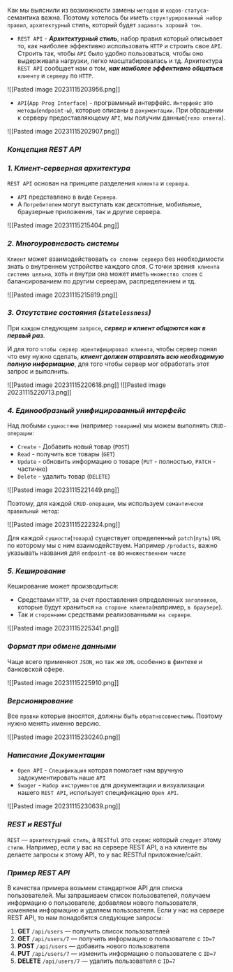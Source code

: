 
Как мы выяснили из возможности замены `методов` и `кодов-статуса`- семантика важна. 
Поэтому хотелось бы иметь `структурированный набор правил`, `архитектурный` стиль, который будет `задавать хороший тон`. 

- `REST API` - **_Архитектурный стиль_**, набор правил который описывает то, как наиболее эффективно использовать `HTTP` и строить свое `API`. Строить так, чтобы `API` было удобно пользоваться, чтобы оно выдерживала нагрузки, легко масштабировалась и тд. 
   Архитектура `REST API` сообщает нам о том, **_как наиболее эффективно общаться_** `клиенту` и `серверу` по `HTTP`.

![[Pasted image 20231115203956.png]]

- `API`(`App Prog Interface`) - программный интерфейс. 
`Интерфейс` это `методы`(`endpoint-ы`), которые описаны в `документации`. 
При обращении к серверу предоставляющему `API`, мы получим данные(`тело ответа`).

![[Pasted image 20231115202907.png]]

### _Концепция REST API_

### _1. Клиент-серверная архитектура_

`REST API` основан на принципе разделения `клиента` и `сервера`. 
- `API` представлено в виде `Cервера`.
- А `Потребителем` могут выступать как десктопные, мобильные, браузерные приложения, так и другие сервера. 

![[Pasted image 20231115215404.png]]

### _2. Многоуровневость системы_

`Клиент` может взаимодействовать `со слоями сервера` без необходимости знать о внутреннем устройстве каждого слоя. 
С точки зрения` клиента система цельна`, хоть и внутри она может иметь `множество слоев` с балансированием по другим серверам, распределением и тд.

![[Pasted image 20231115215819.png]]

### _3. Отсутствие состояния (`Statelessness`)_

При `каждом` следующем `запросе`, **_сервер и клиент общаются как в первый раз_**. 

И для того `чтобы сервер идентифицировал клиента`, чтобы сервер понял что ему нужно сделать, **_клиент должен отправлять всю необходимую полную информацию_**, для того чтобы сервер мог обработать этот запрос и выполнить.

![[Pasted image 20231115220618.png]]
![[Pasted image 20231115220713.png]]

### _4. Единообразный унифицированный интерфейс_

Над любыми `сущностями` (например `товарами`) мы можем выполнять `CRUD-операции`:
   - `Create` - Добавить новый товар (`POST`)
   - `Read` - получить все товары (`GET`)
   - `Update` - обновить информацию о товаре (`PUT` - полностью, `PATCH` - частично)
   - `Delete` - удалить товар (`DELETE`)

![[Pasted image 20231115221449.png]]

Поэтому, для каждой `CRUD-операции`, мы используем `семантически правильный метод`:

![[Pasted image 20231115222324.png]]

Для каждой `сущности`(`товара`) существует определенный `patch`(`путь`) `URL` по которому мы с ним взаимодействуем. 
Например `/products`, важно указывать названия для `endpoint-ов` во `множественном числе`

### _5. Кеширование_

Кеширование может производиться:
- Средствами `HTTP`, за счет проставления определенных `заголовков`, которые будут храниться `на стороне клиента`(например, `в браузере`).
- Так и `сторонними` средствами реализованными `на сервере`.

![[Pasted image 20231115225341.png]]

### _Формат при обмене данными_

Чаще всего применяют `JSON`, но так же `XML` особенно в финтехе и банковской сфере.

![[Pasted image 20231115225910.png]]

### _Версионирование_

Все `правки` которые вносятся, должны быть `обратносовместимы`.  Поэтому нужно менять именно версию.

![[Pasted image 20231115230240.png]]

### _Написание Документации_

- `Open API` - `Спецификация` которая помогает нам вручную задокументировать наше `API`
- `Swager` - `Набор инструментов` для документации и визуализации нашего `REST API`, использует спецификацию `Open API`.

![[Pasted image 20231115230639.png]]

### _REST и RESTful_

`REST` — `архитектурный стиль`, а `RESTful` это `сервис` который `следует` этому `стилю`. 
Например, если у вас на сервере REST API, а на клиенте вы делаете запросы к этому API, то у вас RESTful приложение/сайт.

### _Пример REST API_

В качества примера возьмем стандартное API для списка пользователей. Мы запрашиваем список пользователей, получаем информацию о пользователе, добавляем нового пользователя, изменяем информацию и удаляем пользователя. Если у нас на сервере REST API, то нам понадобятся следующие запросы:

1. **GET** `/api/users` — получить список пользователей
2. **GET** `/api/users/7` — получить информацию о пользователе с `ID=7`
3. **POST** `/api/users` — добавить нового пользователя
4. **PUT** `/api/users/7` — изменить информацию о пользователе с `ID=7`
5. **DELETE** `/api/users/7` — удалить пользователя с `ID=7`